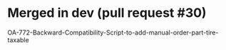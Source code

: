 # Merged in dev (pull request #30)

OA-772-Backward-Compatibility-Script-to-add-manual-order-part-tire-taxable
